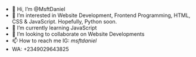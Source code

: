- 👋 Hi, I’m @MsftDaniel
- 👀 I’m interested in Website Development, Frontend Programming, HTML, CSS & JavaScript. Hopefully, Python soon.
- 🌱 I’m currently learning JavaScript 
- 💞️ I’m looking to collaborate on Website Developments
- 📫 How to reach me IG: _msftdaniel_
- WA: +2349029643825

<!---
MsftDaniel/MsftDaniel is a ✨ special ✨ repository because its `README.md` (this file) appears on your GitHub profile.
You can click the Preview link to take a look at your changes.
--->
